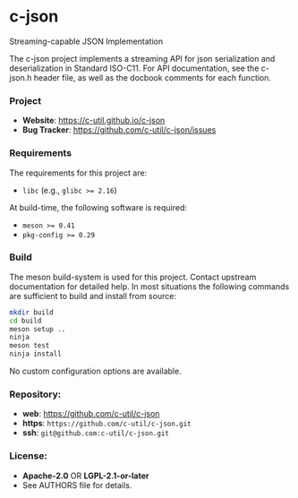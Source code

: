 c-json
======

Streaming-capable JSON Implementation

The c-json project implements a streaming API for json serialization and
deserialization in Standard ISO-C11. For API documentation, see the c-json.h
header file, as well as the docbook comments for each function.

### Project

 * **Website**: <https://c-util.github.io/c-json>
 * **Bug Tracker**: <https://github.com/c-util/c-json/issues>

### Requirements

The requirements for this project are:

 * `libc` (e.g., `glibc >= 2.16`)

At build-time, the following software is required:

 * `meson >= 0.41`
 * `pkg-config >= 0.29`

### Build

The meson build-system is used for this project. Contact upstream
documentation for detailed help. In most situations the following
commands are sufficient to build and install from source:

```sh
mkdir build
cd build
meson setup ..
ninja
meson test
ninja install
```

No custom configuration options are available.

### Repository:

 - **web**:   <https://github.com/c-util/c-json>
 - **https**: `https://github.com/c-util/c-json.git`
 - **ssh**:   `git@github.com:c-util/c-json.git`

### License:

 - **Apache-2.0** OR **LGPL-2.1-or-later**
 - See AUTHORS file for details.
